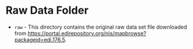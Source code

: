 # Raw Data Folder

- `raw` - This directory contains the original raw data set file downloaded from https://portal.edirepository.org/nis/mapbrowse?packageid=edi.176.5. 

